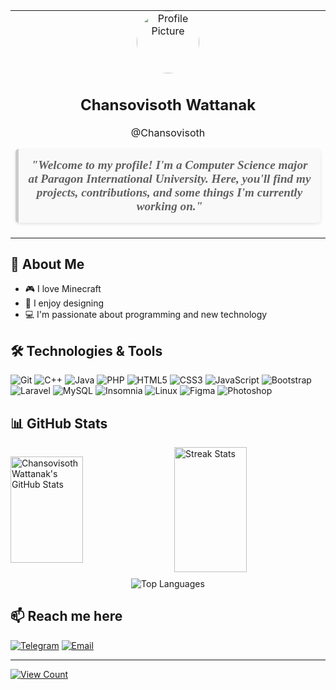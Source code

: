 <table style="border: none; text-align: center;">
  <tr>
    <td style="padding: 0;">
      <img src="https://i.ibb.co/xzMJ8n1/6dfe69f5191e99e02bac0b5c4c20ae6098797521-s2-n2-y1-modified-1.png" alt="Profile Picture" style="border-radius: 50%; width: 100px; height: 100px; margin: 0;">
    </td>
  </tr>
  <tr>
    <td>
      <h2>Chansovisoth Wattanak</h2>
      <p>@Chansovisoth</p>
      <blockquote style="margin: 0; padding: 15px; border-left: 5px solid #ccc; background: #f9f9f9; border-radius: 5px; font-style: italic; box-shadow: 0 2px 5px rgba(0,0,0,0.1); font-family: 'Georgia', serif; font-weight: bold; font-size: 1.2em;">
        "Welcome to my profile! I'm a Computer Science major at Paragon International University. Here, you'll find my projects, contributions, and some things I'm currently working on."
      </blockquote>
      <br>
    </td>
  </tr>
</table>




## 🚀 About Me
- 🎮 I love Minecraft
- 🎨 I enjoy designing
- 💻 I'm passionate about programming and new technology

## 🛠️ Technologies & Tools
![Git](https://img.shields.io/badge/-Git-F05032?logo=git&logoColor=white&style=flat)
![C++](https://img.shields.io/badge/-C++-00599C?logo=c%2B%2B&logoColor=white&style=flat)
![Java](https://img.shields.io/badge/-Java-007396?logo=java&logoColor=white&style=flat)
![PHP](https://img.shields.io/badge/-PHP-777BB4?logo=php&logoColor=white&style=flat)
![HTML5](https://img.shields.io/badge/-HTML5-E34F26?logo=html5&logoColor=white&style=flat)
![CSS3](https://img.shields.io/badge/-CSS3-1572B6?logo=css3&logoColor=white&style=flat)
![JavaScript](https://img.shields.io/badge/-JavaScript-F7DF1E?logo=javascript&logoColor=black&style=flat)
![Bootstrap](https://img.shields.io/badge/-Bootstrap-7952B3?logo=bootstrap&logoColor=white&style=flat)
![Laravel](https://img.shields.io/badge/-Laravel-FF2D20?logo=laravel&logoColor=white&style=flat)
![MySQL](https://img.shields.io/badge/-MySQL-4479A1?logo=mysql&logoColor=white&style=flat)
![Insomnia](https://img.shields.io/badge/-Insomnia-4000BF?logo=insomnia&logoColor=white&style=flat)
![Linux](https://img.shields.io/badge/-Linux-FCC624?logo=linux&logoColor=black&style=flat)
![Figma](https://img.shields.io/badge/-Figma-F24E1E?logo=figma&logoColor=white&style=flat)
![Photoshop](https://img.shields.io/badge/-Photoshop-31A8FF?logo=adobe-photoshop&logoColor=white&style=flat)

## 📊 GitHub Stats
<div style="display: flex; justify-content: space-between; align-items: center;">
  <img src="https://github-readme-stats.vercel.app/api?username=chansovisoth&show_icons=true&theme=radical" alt="Chansovisoth Wattanak's GitHub Stats" style="height: 170px; width: 48%;">
  <img src="https://github-readme-streak-stats.herokuapp.com/?user=chansovisoth&theme=radical" alt="Streak Stats" style="height: 200px; width: 48%;">
</div>

<div align="center" style="margin-top: 10px;">
  <img src="https://github-readme-stats.vercel.app/api/top-langs/?username=chansovisoth&layout=compact&theme=radical" alt="Top Languages">
</div>



## 📫 Reach me here
[![Telegram](https://img.shields.io/badge/-Telegram-2CA5E0?logo=telegram&logoColor=white&style=flat)](https://t.me/chansovisoth)
[![Email](https://img.shields.io/badge/-Email-D14836?logo=gmail&logoColor=white&style=flat)](mailto:cwattanak@paragoniu.edu.kh)

---

[![View Count](https://visitcount.itsvg.in/api?id=chansovisoth&icon=6&color=0)](https://visitcount.itsvg.in)

</div>
